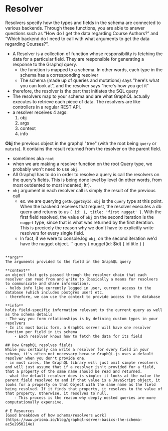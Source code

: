 
# Resolver
Resolvers specify how the types and fields in the schema are connected to various backends. Through these functions, you are able to answer questions such as “How do I get the data regarding Course Authors?” and “Which backend do I need to call with what arguments to get the data regarding Courses?”.

- A Resolver is a collection of function whose responsibility is fetching the data for a particular field. They are responsible for generating a response to the Graphql query.
	- the function is mapped to a schema. In other words, each type in the schema has a corresponding resolver
	- The schema (made up of queries and mutations) says "here's what you can look at", and the resolver says "here's how you get it"
- therefore, the resolver is the part that initiates the SQL query
- The resolvers map to your schema and are what GraphQL actually executes to retrieve each piece of data. The resolvers are like controllers in a regular REST API.
- a resolver receives 4 args:
	1. obj
	2. args
	3. context
	4. info

**Obj**
the previous object in the graphql "tree" (with the root being `query` or `mutate`). It contains the result returned from the resolver on the parent field.
- sometimes aka `root`
- when we are making a resolver function on the root Query type, we probably won't need to use `obj`.
- All Graphql has to do in order to resolve a query is call the resolvers on the query's fields. This is being done level by level (in other words, from most outdented to most indented; ltr).
- `obj` argument in each resolver call is simply the result of the previous call
	- ex. we are querying `getNuggetById`. `obj` is the `query` type at this point. When the backend receives that request, the resolver executes a db query and returns to us `{ id: 1, title: 'first nugget' }`. With the first field resolved, the value of `obj` on the second iteration is the `nugget` type, since that is what was returned by the first iteration. This is precicely the reason why we don't have to explicitly write resolvers for every single field.
	- In fact, if we were to console.log `obj`, on the second iteration we'd have the nugget object.
``
query {
	nugget(id: $id) {
		id
		title
	}
}
```

**args**
The arguments provided to the field in the GraphQL query

**context**
an object that gets passed through the resolver chain that each resolver can read from and write to (basically a means for resolvers to communicate and share information).
- holds info like currently logged in user, current access to the database (which includes postgres user) etc.
- therefore, we can use the context to provide access to the database

**info**
holds field-specific information relevant to the current query as well as the schema details
- The way you form relationships is by defining custom types in your resolvers
- In its most basic form, a GraphQL server will have one resolver function per field in its schema
	- Each resolver knows how to fetch the data for its field

## How GraphQL resolves fields
While you certainly can write a resolver for every field in your schema, it's often not necessary because GraphQL.js uses a default resolver when you don't provide one.
- in most cases, the GraphQL library will just omit simple resolvers and will just assume that if a resolver isn't provided for a field, that a property of the same name should be read and returned.
- what the default resolver does is simple: it looks at the value the parent field resolved to and if that value is a JavaScript object, it looks for a property on that Object with the same name as the field being resolved. If it finds that property, it resolves to the value of that property. Otherwise, it resolves to null.
	- This process is the reason why deeply nested queries are more computationally expensive.

# E Resources
[Good breakdown of how schema/resolvers work](https://www.prisma.io/blog/graphql-server-basics-the-schema-ac5e2950214e)